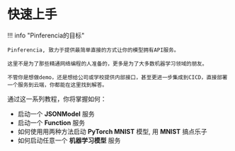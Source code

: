 # 快速上手

!!! info "Pinferencia的目标"

    Pinferencia, 致力于提供最简单直接的方式让你的模型拥有API服务。

    这里不是为了那些精通网络编程的人准备的，更多是为了大多数机器学习领域的朋友。

    不管你是想做demo，还是想给公司或学校提供内部接口，甚至更进一步集成到CICD，直接部署一个服务到云端，你都能在这里找到解答。

通过这一系列教程，你将掌握如何：

- 启动一个 **JSONModel** 服务
- 启动一个 **Function** 服务
- 如何使用用两种方法启动 **PyTorch MNIST** 模型, 用 **MNIST** 搞点乐子
- 如何启动任意一个 **机器学习模型** 服务